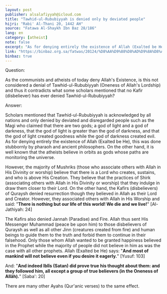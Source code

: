 ```yaml
---
layout: post
publisher: alsalafiyyah@icloud.com
title: "Tawhid-ul-Rububiyyah is denied only by deviated people"
hijri: "Rabi' Al-Thani 20, 1442 AH"
source: "Fatawa Al-Shaykh Ibn Baz 28/186"
lang: en
category: [atheist]
note: false
excerpt: "As for denying entirely the existence of Allah (Exalted be He), this was done stubbornly by pharaoh and ancient philosophers. On the other hand, it is well known that the atheists believe in orbits as gods whose paths are monitoring the universe."
link: "https://binbaz.org.sa/fatwas/20124/%D8%AA%D9%88%D8%AD%D9%8A%D8%AF-%D8%A7%D9%84%D8%B1%D8%A8%D9%88%D8%A8%D9%8A%D8%A9-%D8%A7%D9%86%D9%83%D8%B1%D9%87-%D8%B4%D9%88%D8%A7%D8%B0-%D9%84%D8%A7-%D8%B9%D8%A8%D8%B1%D8%A9-%D8%A8%D9%87%D9%85"
binbaz: true
---
```


Question:

As the communists and atheists of today deny Allah's Existence, is this not considered a denial of Tawhid-ul-Rububiyyah (Oneness of Allah's Lordship) and thus it contradicts what some scholars mentioned that no Kafir (disbeliever) has ever denied Tawhid-ul-Rububiyyah? 

Answer:

Scholars mentioned that Tawhid-ul-Rububiyyah is acknowledged by all nations and only denied by deviated and disregarded people such as the Magi who claimed that there are two gods; a god of light and a god of darkness, that the god of light is greater than the god of darkness, and that the god of light created goodness while the god of darkness created evil. As for denying entirely the existence of Allah (Exalted be He), this was done stubbornly by pharaoh and ancient philosophers. On the other hand, it is well known that the atheists believe in orbits as gods whose paths are monitoring the universe. 

However, the majority of Mushriks (those who associate others with Allah in His Divinity or worship) believe that there is a Lord who creates, sustains, and who is above His Creation. They believe that the practices of Shirk (associating others with Allah in His Divinity or worship) that they indulge in draw them closer to their Lord. On the other hand, the Kafirs (disbelievers) of Quraysh denied resurrection though they believed in Allah as their Lord and Creator. However, they associated others with Allah in His Worship and said: "**There is nothing but our life of this world! We die and we live!**" [Al-Jathiyah: 24] 

The Kafirs also denied Jannah (Paradise) and Fire. Allah thus sent His Messenger Muhammad (peace be upon him) to those disbelievers of Quraysh as well as all other Jinn (creatures created from fire) and human beings to guide them to the truth and forbid them to continue in their falsehood. Only those whom Allah wanted to be granted happiness believed in the Prophet while the majority of people did not believe in him as was the case with all other prophets. Allah (Exalted be He) says: "**And most of mankind will not believe even if you desire it eagerly.**" [Yusuf: 103] 

And: "**And indeed Iblîs (Satan) did prove true his thought about them: and they followed him, all except a group of true believers (in the Oneness of Allâh).**" [Saba': 20] 

There are many other Ayahs (Qur'anic verses) to the same effect. 
